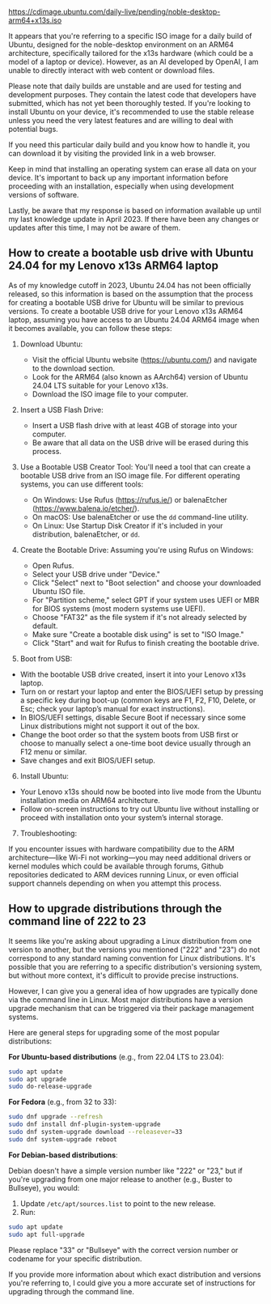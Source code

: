 https://cdimage.ubuntu.com/daily-live/pending/noble-desktop-arm64+x13s.iso 

It appears that you're referring to a specific ISO image for a daily build of Ubuntu, designed for the noble-desktop environment on an ARM64 architecture, specifically tailored for the x13s hardware (which could be a model of a laptop or device). However, as an AI developed by OpenAI, I am unable to directly interact with web content or download files.

Please note that daily builds are unstable and are used for testing and development purposes. They contain the latest code that developers have submitted, which has not yet been thoroughly tested. If you're looking to install Ubuntu on your device, it's recommended to use the stable release unless you need the very latest features and are willing to deal with potential bugs.

If you need this particular daily build and you know how to handle it, you can download it by visiting the provided link in a web browser.

Keep in mind that installing an operating system can erase all data on your device. It's important to back up any important information before proceeding with an installation, especially when using development versions of software.

Lastly, be aware that my response is based on information available up until my last knowledge update in April 2023. If there have been any changes or updates after this time, I may not be aware of them.

## How to create a bootable usb drive with Ubuntu 24.04 for my Lenovo x13s ARM64 laptop 

As of my knowledge cutoff in 2023, Ubuntu 24.04 has not been officially released, so this information is based on the assumption that the process for creating a bootable USB drive for Ubuntu will be similar to previous versions. To create a bootable USB drive for your Lenovo x13s ARM64 laptop, assuming you have access to an Ubuntu 24.04 ARM64 image when it becomes available, you can follow these steps:

1. Download Ubuntu:
   - Visit the official Ubuntu website (https://ubuntu.com/) and navigate to the download section.
   - Look for the ARM64 (also known as AArch64) version of Ubuntu 24.04 LTS suitable for your Lenovo x13s.
   - Download the ISO image file to your computer.

2. Insert a USB Flash Drive:
   - Insert a USB flash drive with at least 4GB of storage into your computer.
   - Be aware that all data on the USB drive will be erased during this process.

3. Use a Bootable USB Creator Tool:
   You'll need a tool that can create a bootable USB drive from an ISO image file. For different operating systems, you can use different tools:

   - On Windows: Use Rufus (https://rufus.ie/) or balenaEtcher (https://www.balena.io/etcher/).
   - On macOS: Use balenaEtcher or use the `dd` command-line utility.
   - On Linux: Use Startup Disk Creator if it's included in your distribution, balenaEtcher, or `dd`.

4. Create the Bootable Drive:
   Assuming you're using Rufus on Windows:

   - Open Rufus.
   - Select your USB drive under "Device."
   - Click "Select" next to "Boot selection" and choose your downloaded Ubuntu ISO file.
   - For "Partition scheme," select GPT if your system uses UEFI or MBR for BIOS systems (most modern systems use UEFI).
   - Choose "FAT32" as the file system if it's not already selected by default.
   - Make sure "Create a bootable disk using" is set to "ISO Image."
   - Click "Start" and wait for Rufus to finish creating the bootable drive.

5. Boot from USB:
   
- With the bootable USB drive created, insert it into your Lenovo x13s laptop.
- Turn on or restart your laptop and enter the BIOS/UEFI setup by pressing a specific key during boot-up (common keys are F1, F2, F10, Delete, or Esc; check your laptop’s manual for exact instructions).
- In BIOS/UEFI settings, disable Secure Boot if necessary since some Linux distributions might not support it out of the box.
- Change the boot order so that the system boots from USB first or choose to manually select a one-time boot device usually through an F12 menu or similar.
- Save changes and exit BIOS/UEFI setup.

6. Install Ubuntu:

- Your Lenovo x13s should now be booted into live mode from the Ubuntu installation media on ARM64 architecture.
- Follow on-screen instructions to try out Ubuntu live without installing or proceed with installation onto your system’s internal storage.

7. Troubleshooting:
   
If you encounter issues with hardware compatibility due to the ARM architecture—like Wi-Fi not working—you may need additional drivers or kernel modules which could be available through forums, Github repositories dedicated to ARM devices running Linux, or even official support channels depending on when you attempt this process.


## How to upgrade distributions through the command line of 222 to 23

 It seems like you're asking about upgrading a Linux distribution from one version to another, but the versions you mentioned ("222" and "23") do not correspond to any standard naming convention for Linux distributions. It's possible that you are referring to a specific distribution's versioning system, but without more context, it's difficult to provide precise instructions.

However, I can give you a general idea of how upgrades are typically done via the command line in Linux. Most major distributions have a version upgrade mechanism that can be triggered via their package management systems.

Here are general steps for upgrading some of the most popular distributions:

**For Ubuntu-based distributions** (e.g., from 22.04 LTS to 23.04):

```bash
sudo apt update
sudo apt upgrade
sudo do-release-upgrade
```

**For Fedora** (e.g., from 32 to 33):

```bash
sudo dnf upgrade --refresh
sudo dnf install dnf-plugin-system-upgrade
sudo dnf system-upgrade download --releasever=33
sudo dnf system-upgrade reboot
```

**For Debian-based distributions**:

Debian doesn't have a simple version number like "222" or "23," but if you're upgrading from one major release to another (e.g., Buster to Bullseye), you would:

1. Update `/etc/apt/sources.list` to point to the new release.
2. Run:

```bash
sudo apt update
sudo apt full-upgrade
```

Please replace "33" or "Bullseye" with the correct version number or codename for your specific distribution.

If you provide more information about which exact distribution and versions you're referring to, I could give you a more accurate set of instructions for upgrading through the command line.
